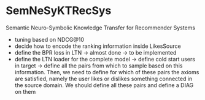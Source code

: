 # SemNeSyKTRecSys
Semantic Neuro-Symbolic Knowledge Transfer for Recommender Systems

- tuning based on NDCG@10
- decide how to encode the ranking information inside LikesSource
- define the BPR loss in LTN -> almost done -> to be implemented
- define the LTN loader for the complete model -> define cold start users in target -> define all the pairs from which to sample
based on this information. Then, we need to define for which of these pairs the axioms are satisfied, namely the user likes
or dislikes something connected in the source domain. We should define all these pairs and define a DIAG on them